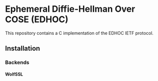 # Ephemeral Diffie-Hellman Over COSE (EDHOC)
This repository contains a C implementation of the EDHOC IETF protocol.

## Installation

### Backends
#### WolfSSL

